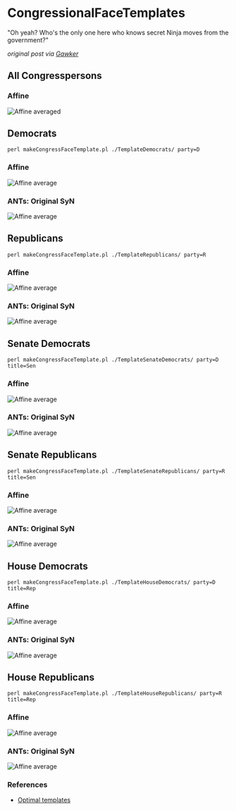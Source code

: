 CongressionalFaceTemplates
==========================

"Oh yeah? Who's the only one here who knows secret Ninja moves from the government?"

_original post via [Gawker](http://gawker.com/this-is-an-average-of-every-member-of-congress-1511522162)_

All Congresspersons
--------------

### Affine

![Affine averaged](https://github.com/ntustison/CongressionalFaceTemplates/blob/master/Figures/affineMean.png?raw=true "All congresspersons")

Democrats
----------------
`perl makeCongressFaceTemplate.pl ./TemplateDemocrats/ party=D`

### Affine

![Affine average](https://github.com/ntustison/CongressionalFaceTemplates/blob/master/Figures/affineAverageDemocrats.png?raw=true "")

### ANTs:  Original SyN

![Affine average](https://github.com/ntustison/CongressionalFaceTemplates/blob/master/Figures/averageDemocratsSyN.png?raw=true "")

Republicans
----------------
`perl makeCongressFaceTemplate.pl ./TemplateRepublicans/ party=R`

### Affine

![Affine average](https://github.com/ntustison/CongressionalFaceTemplates/blob/master/Figures/affineAverageRepublicans.png?raw=true "")

### ANTs:  Original SyN

![Affine average](https://github.com/ntustison/CongressionalFaceTemplates/blob/master/Figures/averageRepublicansSyN.png?raw=true "")

Senate Democrats
----------------
`perl makeCongressFaceTemplate.pl ./TemplateSenateDemocrats/ party=D title=Sen`

### Affine

![Affine average](https://github.com/ntustison/CongressionalFaceTemplates/blob/master/Figures/affineAverageSenateDemocrats.png?raw=true "")

### ANTs:  Original SyN

![Affine average](https://github.com/ntustison/CongressionalFaceTemplates/blob/master/Figures/averageSenateDemocratsSyN.png?raw=true "")

Senate Republicans
----------------
`perl makeCongressFaceTemplate.pl ./TemplateSenateRepublicans/ party=R title=Sen`

### Affine

![Affine average](https://github.com/ntustison/CongressionalFaceTemplates/blob/master/Figures/affineAverageSenateRepublicans.png?raw=true "")

### ANTs:  Original SyN

![Affine average](https://github.com/ntustison/CongressionalFaceTemplates/blob/master/Figures/averageSenateRepublicansSyN.png?raw=true "")

House Democrats
----------------
`perl makeCongressFaceTemplate.pl ./TemplateHouseDemocrats/ party=D title=Rep`

### Affine

![Affine average](https://github.com/ntustison/CongressionalFaceTemplates/blob/master/Figures/affineAverageHouseDemocrats.png?raw=true "")

### ANTs:  Original SyN

![Affine average](https://github.com/ntustison/CongressionalFaceTemplates/blob/master/Figures/averageHouseDemocratsSyN.png?raw=true "")

House Republicans
----------------
`perl makeCongressFaceTemplate.pl ./TemplateHouseRepublicans/ party=R title=Rep`

### Affine

![Affine average](https://github.com/ntustison/CongressionalFaceTemplates/blob/master/Figures/affineAverageHouseRepublicans.png?raw=true "")

### ANTs:  Original SyN

![Affine average](https://github.com/ntustison/CongressionalFaceTemplates/blob/master/Figures/averageHouseRepublicansSyN.png?raw=true "")





### References
* [Optimal templates](http://www.ncbi.nlm.nih.gov/pubmed/19818860)
